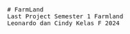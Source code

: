 <pre>
#   F a r m L a n d 
Last Project Semester 1 Farmland
Leonardo dan Cindy Kelas F 2024
</pre>
 
